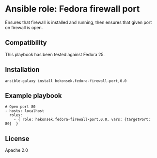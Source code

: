 # Ansible role: Fedora firewall port

Ensures that firewall is installed and running, then ensures that given port on firewall is open.

## Compatibility

This playbook has been tested against Fedora 25.

## Installation 

    ansible-galaxy install hekonsek.fedora-firewall-port,0.0

## Example playbook

    # Open port 80
    - hosts: localhost
      roles:
        - { role: hekonsek.fedora-firewall-port,0.0, vars: {targetPort: 80}  }

## License

Apache 2.0